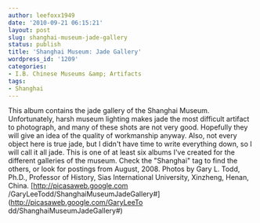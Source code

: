 ```yaml
---
author: leefoxx1949
date: '2010-09-21 06:15:21'
layout: post
slug: shanghai-museum-jade-gallery
status: publish
title: 'Shanghai Museum: Jade Gallery'
wordpress_id: '1209'
categories:
- I.B. Chinese Museums &amp; Artifacts
tags:
- Shanghai
---
```


This album contains the jade gallery of the Shanghai Museum. Unfortunately,
harsh museum lighting makes jade the most difficult artifact to photograph,
and many of these shots are not very good. Hopefully they will give an idea of
the quality of workmanship anyway. Also, not every object here is true jade,
but I didn't have time to write everything down, so I will call it all jade.
This is one of at least six albums I've created for the different galleries of
the museum. Check the "Shanghai" tag to find the others, or look for postings
from August, 2008. Photos by Gary L. Todd, Ph.D., Professor of History, Sias
International University, Xinzheng, Henan, China. [http://picasaweb.google.com
/GaryLeeTodd/ShanghaiMuseumJadeGallery#](http://picasaweb.google.com/GaryLeeTo
dd/ShanghaiMuseumJadeGallery#)

